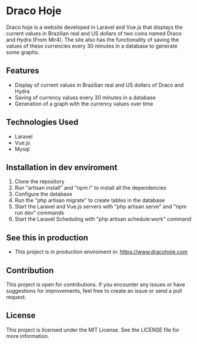 # Draco Hoje

Draco hoje is a website developed in Laravel and Vue.js that displays the current values in Brazilian real and US dollars of two coins named Draco and Hydra (From Mir4). The site also has the functionality of saving the values of these currencies every 30 minutes in a database to generate some graphs.

## Features

- Display of current values in Brazilian real and US dollars of Draco and Hydra
- Saving of currency values every 30 minutes in a database
- Generation of a graph with the currency values over time

## Technologies Used

- Laravel
- Vue.js
- Mysql

## Installation in dev enviroment

1. Clone the repository
2. Run "artisan install" and "npm i" to install all the dependencies
3. Configure the database
4. Run the "php artisan migrate" to create tables in the database
5. Start the Laravel and Vue.js servers with "php artisan serve" and "npm run dev" commands
6. Start the Laravel Scheduling with "php artisan schedule:work" command

## See this in production

- This project is in production enviroment in: https://www.dracohoje.com

## Contribution

This project is open for contributions. If you encounter any issues or have suggestions for improvements, feel free to create an issue or send a pull request.

## License

This project is licensed under the MIT License. See the LICENSE file for more information.
